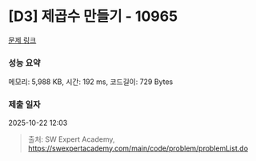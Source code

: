 # [D3] 제곱수 만들기 - 10965 

[문제 링크](https://swexpertacademy.com/main/code/problem/problemDetail.do?contestProbId=AXWXH_h695kDFAST) 

### 성능 요약

메모리: 5,988 KB, 시간: 192 ms, 코드길이: 729 Bytes

### 제출 일자

2025-10-22 12:03



> 출처: SW Expert Academy, https://swexpertacademy.com/main/code/problem/problemList.do